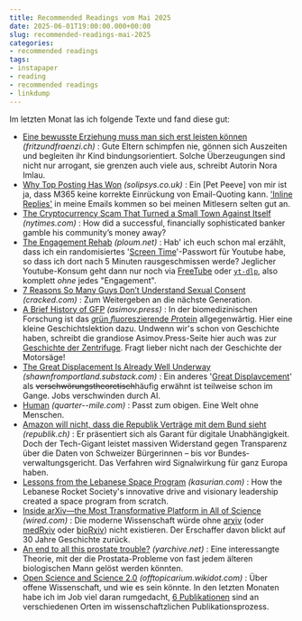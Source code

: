 ```yaml
---
title: Recommended Readings vom Mai 2025
date: 2025-06-01T19:00:00.000+00:00
slug: recommended-readings-mai-2025
categories:
- recommended readings
tags:
- instapaper
- reading
- recommended readings
- linkdump
---
```


Im letzten Monat las ich folgende Texte und fand diese gut:

- [Eine bewusste Erziehung muss man sich erst leisten können](https://www.fritzundfraenzi.ch/gesellschaft/bewusste-erziehung-muss-man-sich-erst-einmal-leisten-koennen/) *(fritzundfraenzi.ch)* : Gute Eltern schimpfen nie, gönnen sich Auszeiten und begleiten ihr Kind bindungsorientiert. Solche Überzeugungen sind nicht nur arrogant, sie grenzen auch viele aus, schreibt Autorin Nora Imlau.
- [Why Top Posting Has Won](https://www.solipsys.co.uk/new/WhyTopPostingHasWon.html?ye25hn=) *(solipsys.co.uk)* : Ein [Pet Peeve] von mir ist ja, dass M365 keine korrekte Einrückung von Email-Quoting kann. ['Inline Replies'](https://en.wikipedia.org/wiki/Posting_style) in meine Emails kommen so bei meinen Mitlesern selten gut an.
- [The Cryptocurrency Scam That Turned a Small Town Against Itself](https://www.nytimes.com/2025/02/19/magazine/cryptocurrency-scam-kansas-heartland-bank.html) *(nytimes.com)* : How did a successful, financially sophisticated banker gamble his community’s money away?
- [The Engagement Rehab](https://ploum.net/2025-02-27-engagement-rehab.html) *(ploum.net)* : Hab' ich euch schon mal erzählt, dass ich ein randomisiertes '[Screen Time](https://support.apple.com/en-us/108806)'-Passwort für Youtube habe, so dass ich dort nach 5 Minuten rausgeschmissen werde? Jeglicher Youtube-Konsum geht dann nur noch via [FreeTube](https://freetubeapp.io) oder [`yt-dlp`](https://github.com/yt-dlp/yt-dlp), also komplett *ohne* jedes "Engagement".
- [7 Reasons So Many Guys Don’t Understand Sexual Consent](https://www.cracked.com/blog/how-men-are-trained-to-think-sexual-assault-no-big-deal) *(cracked.com)* : Zum Weitergeben an die nächste Generation.
- [A Brief History of GFP](https://www.asimov.press/p/gfp) *(asimov.press)* : In der biomedizinischen Forschung ist das [*g*rün *f*luoreszierende *P*rotein](https://en.wikipedia.org/wiki/Green_fluorescent_protein) allgegenwärtig. Hier eine kleine Geschichtslektion dazu. Undwenn wir's schon von Geschichte haben, schreibt die grandiose Asimov.Press-Seite hier auch was zur [Geschichte der Zentrifuge](https://www.asimov.press/p/centrifuge). Fragt lieber nicht nach der Geschichte der Motorsäge!
- [The Great Displacement Is Already Well Underway](https://shawnfromportland.substack.com/p/the-great-displacement-is-already) *(shawnfromportland.substack.com)* : Ein anderes '[Great Displavcement](https://en.wikipedia.org/wiki/Great_Replacement_conspiracy_theory)' als <del>verschwörungstheoretisch</del>häufig erwähnt ist teilweise schon im Gange. Jobs verschwinden durch AI.
- [Human](https://quarter--mile.com/Human) *(quarter--mile.com)* : Passt zum obigen. Eine Welt ohne Menschen.
- [Amazon will nicht, dass die Republik Verträge mit dem Bund sieht](https://www.republik.ch/2025/05/22/amazon-will-nicht-dass-die-republik-vertraege-mit-dem-bund-sieht) *(republik.ch)* : Er präsentiert sich als Garant für digitale Unabhängigkeit. Doch der Tech-Gigant leistet massiven Widerstand gegen Transparenz über die Daten von Schweizer Bürgerinnen – bis vor Bundes­verwaltungs­gericht. Das Verfahren wird Signal­wirkung für ganz Europa haben.
- [Lessons from the Lebanese Space Program](https://kasurian.com/p/lebanese-space-program) *(kasurian.com)* : How the Lebanese Rocket Society's innovative drive and visionary leadership created a space program from scratch.
- [Inside arXiv—the Most Transformative Platform in All of Science](https://www.wired.com/story/inside-arxiv-most-transformative-code-science/) *(wired.com)* : Die moderne Wissenschaft würde ohne [arχiv](https://arxiv.org) (oder [medRχiv](https://www.medrxiv.org) oder [bioRχiv](https://www.biorxiv.org/)) nicht existieren. Der Erschaffer davon blickt auf 30 Jahre Geschichte zurück. 
- [An end to all this prostate trouble?](https://yarchive.net/blog/prostate/) *(yarchive.net)* : Eine interessangte Theorie, mit der die Prostata-Probleme von fast jedem älteren biologischen Mann gelöst werden könnten.
- [Open Science and Science 2.0](http://offtopicarium.wikidot.com/v1:open-science-2-0) *(offtopicarium.wikidot.com)* : Über offene Wissenschaft, und wie es sein könnte. In den letzten Monaten habe ich im Job viel daran rumgedacht, [6 Publikationen]((https://wiki.davidhaberthuer.ch/publications)) sind an verschiedenen Orten im wissenschaftzlichen Publikationsprozess.